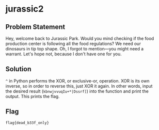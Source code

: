 # jurassic2
## Problem Statement
Hey, welcome back to Jurassic Park. Would you mind checking if the food production center is following all the food regulations? We need our dinosaurs in tip top shape.
Oh, I forgot to mention—you might need a warrant. Let's hope not, because I don't have one for you.

## Solution
`^` in Python performs the XOR, or exclusive-or, operation. XOR is its own inverse, so in order to reverse this, just XOR it again. In other words, input the desired result (`kbnwjvvuqIu+*|Dssrf]`) into the function and print the output. This prints the flag.

## Flag
`flag{dead_b33f_only}`

